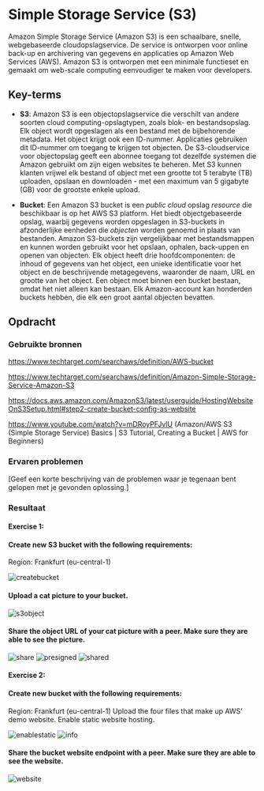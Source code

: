 # Simple Storage Service (S3)

Amazon Simple Storage Service (Amazon S3) is een schaalbare, snelle, webgebaseerde cloudopslagservice. De service is ontworpen voor online back-up en archivering van gegevens en applicaties op Amazon Web Services (AWS). Amazon S3 is ontworpen met een minimale functieset en gemaakt om web-scale computing eenvoudiger te maken voor developers.

## Key-terms

- **S3**: Amazon S3 is een objectopslagservice die verschilt van andere soorten cloud computing-opslagtypen, zoals blok- en bestandsopslag. Elk object wordt opgeslagen als een bestand met de bijbehorende metadata. Het object krijgt ook een ID-nummer. Applicaties gebruiken dit ID-nummer om toegang te krijgen tot objecten.
De S3-cloudservice voor objectopslag geeft een abonnee toegang tot dezelfde systemen die Amazon gebruikt om zijn eigen websites te beheren. Met S3 kunnen klanten vrijwel elk bestand of object met een grootte tot 5 terabyte (TB) uploaden, opslaan en downloaden - met een maximum van 5 gigabyte (GB) voor de grootste enkele upload.


- **Bucket**: Een Amazon S3 bucket is een _public cloud_ opslag _resource_ die beschikbaar is op het AWS S3 platform. Het biedt objectgebaseerde opslag, waarbij gegevens worden opgeslagen in S3-buckets in afzonderlijke eenheden die _objecten_ worden genoemd in plaats van bestanden.
Amazon S3-buckets zijn vergelijkbaar met bestandsmappen en kunnen worden gebruikt voor het opslaan, ophalen, back-uppen en openen van objecten. Elk object heeft drie hoofdcomponenten: de inhoud of gegevens van het object, een unieke identificatie voor het object en de beschrijvende metagegevens, waaronder de naam, URL en grootte van het object.
Een object moet binnen een bucket bestaan, omdat het niet alleen kan bestaan. Elk Amazon-account kan honderden buckets hebben, die elk een groot aantal objecten bevatten.

## Opdracht
### Gebruikte bronnen

https://www.techtarget.com/searchaws/definition/AWS-bucket

https://www.techtarget.com/searchaws/definition/Amazon-Simple-Storage-Service-Amazon-S3

https://docs.aws.amazon.com/AmazonS3/latest/userguide/HostingWebsiteOnS3Setup.html#step2-create-bucket-config-as-website

https://www.youtube.com/watch?v=mDRoyPFJvlU (Amazon/AWS S3 (Simple Storage Service) Basics | S3 Tutorial, Creating a Bucket | AWS for Beginners)

### Ervaren problemen
[Geef een korte beschrijving van de problemen waar je tegenaan bent gelopen met je gevonden oplossing.]

### Resultaat

#### Exercise 1:
#### Create new S3 bucket with the following requirements:
Region: Frankfurt (eu-central-1)

![createbucket](https://github.com/techgrounds/techgrounds-EligioPessoa/blob/main/00_includes/AWS-05create.png)

#### Upload a cat picture to your bucket.

![s3object](https://github.com/techgrounds/techgrounds-EligioPessoa/blob/main/00_includes/AWS-05s3object.png)


#### Share the object URL of your cat picture with a peer. Make sure they are able to see the picture.

![share](https://github.com/techgrounds/techgrounds-EligioPessoa/blob/main/00_includes/AWS-05share.png)
![presigned](https://github.com/techgrounds/techgrounds-EligioPessoa/blob/main/00_includes/AWS-05presigned.png)
![shared](https://github.com/techgrounds/techgrounds-EligioPessoa/blob/main/00_includes/AWS-05shared.png)


#### Exercise 2:
#### Create new bucket with the following requirements:
Region: Frankfurt (eu-central-1)
Upload the four files that make up AWS’ demo website.
Enable static website hosting.

![enablestatic](https://github.com/techgrounds/techgrounds-EligioPessoa/blob/main/00_includes/AWS-05enablestatic.png)
![info](https://github.com/techgrounds/techgrounds-EligioPessoa/blob/main/00_includes/AWS-05infowebsite.png)
#### Share the bucket website endpoint with a peer. Make sure they are able to see the website.

![website](https://github.com/techgrounds/techgrounds-EligioPessoa/blob/main/00_includes/AWS-05staticwebsite.png)
